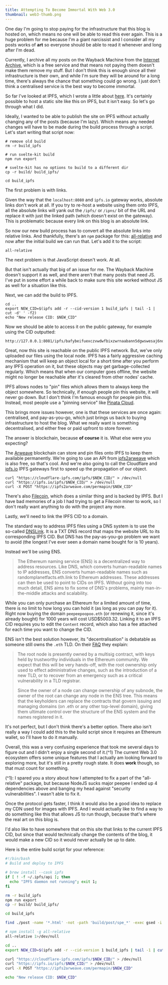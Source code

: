 ```yaml
---
title: Attempting To Become Immortal With Web 3.0
thumbnail: web3-thumb.png
---
```


One day I'm going to stop paying for the infrastructure that this blog is hosted on, which means no one will be able to read this ever again. This is a huge problem for me because I'm a giant narcissist and I consider all my posts works of **art** so everyone should be able to read it whenever and long after I'm dead.

Currently, I archive all my posts on the Wayback Machine from the [Internet Archive](https://archive.org), which is a free service and that means not paying them doesn't make them remove my stuff. But I don't think this is enough since all their infrastructure is their own, and while I'm sure they will be around for a long time, there's always the chance that something could go wrong. I just don't think a centralised service is the best way to become immortal.

So far I've looked at IPFS, which I wrote a little about [here](/post/645dfc8b4b80108a9270468514a1d6b0492ea7ec1da1115668620e540f2a0516). It's certainly possible to host a static site like this on IPFS, but it isn't easy. So let's go through what I did.

Ideally, I wanted to be able to publish the site on IPFS without actually changing any of the posts (because I'm lazy). Which means any needed changes will have to be made during the build process through a script. Let's start writing that script now:

```
# remove old build
rm -r build_ipfs

# run svelte-kit build
npm run export

# svelte-kit has no options to build to a different dir
cp -r build/ build_ipfs/

cd build_ipfs
```

The first problem is with links.

Given the way that the `localhost:8080` and `ipfs.io` gateway works, absolute links don't work at all. If you try to re-host a website using them onto IPFS, all the absolute links will yank out the `/ipfs/` or `/ipns/` bit of the URL and replace it with just the linked path (which doesn't exist on the gateway). This is problematic because every link on this blog is an absolute link.

So now our new build process has to convert all the absolute links into relative links. And thankfully, there's an `npm` package for this: [all-relative](https://www.npmjs.com/package/all-relative) and now after the initial build we can run that. Let's add it to the script:

```bash
all-relative
```

The next problem is that JavaScript doesn't work. At all.

But that isn't actually that big of an issue for me. The Wayback Machine doesn't support it as well, and there aren't that many posts that need JS. I've put in some effort a while back to make sure this site worked without JS as well for a situation like this.

Next, we can add the build to IPFS.

```
cd ..
export NEW_CID=$(ipfs add -r --cid-version 1 build_ipfs | tail -1 | cut -d' ' -f2)
echo "New release CID: $NEW_CID"
```

Now we should be able to access it on the public gateway, for example using the CID outputted:

```
http://127.0.0.1:8081/ipfs/bafybeifuexczvwdwfbixzwrnaabann5dgwswesaj6noyhgeuedktvyeuma
```

Great, now this site is reachable on the public IPFS network. But, we've only uploaded our files using the local node. IPFS has a fairly aggressive caching mechanism that will keep an object local for a short time after you perform any IPFS operation on it, but these objects may get garbage-collected regularly. Which means that when our computer goes offline, the website might no longer be reachable after it's cleared from other nodes' cache.

IPFS allows nodes to "pin" files which allows them to always keep the object somewhere. So technically, if enough people pin this website, it will never go down. But I don't think I'm famous enough for people pin this. Instead, most people use a "pinning service" like [Pinata Cloud](https://pinata.cloud).

This brings more issues however, one is that these services are once again: centralised, and pay-as-you-go, which just brings us back to buying infrastructure to host the blog. What we really want is something decentralised, and either free or paid upfront to store forever.

The answer is blockchain, because **of course** it is. What else were you expecting?

The [Arweave](https://www.arweave.org) blockchain can store and pin files onto IPFS to keep them available permanently. We're going to use an API from [ipfs2arweave](https://ipfs2arweave.com) which is also free, so that's cool. And we're also going to call the Cloudflare and [ipfs.io](https://ipfs.io) IPFS gateways first to speed up the propagation of our object.

```
curl "https://cloudflare-ipfs.com/ipfs/$NEW_CID/" > /dev/null
curl "https://ipfs.io/ipfs/$NEW_CID/" > /dev/null
curl -X POST "https://ipfs2arweave.com/permapin/$NEW_CID"
```

There's also [Filecoin](https://filecoin.io), which does a similar thing and is backed by IPFS. But I have bad memories of a job I had trying to get a Filecoin miner to work, so I don't really want anything to do with the project any more.

Lastly, we'll need to link the IPFS CID to a domain.

The standard way to address IPFS files using a DNS system is to use the so-called [DNSLink](https://docs.ipfs.io/concepts/dnslink/). It is a TXT DNS record that maps the website URL to its corresponding IPFS CID. But DNS has the pay-as-you-go problem we want to avoid (the longest I've ever seen a domain name bought for is 10 years).

Instead we'll be using ENS.

> The Ethereum naming service (ENS) is a decentralized way to address resources. Like DNS, which converts human-readable names to IP addresses, ENS converts human-readable names such as randomplanetfacts.eth.link to Ethereum addresses. These addresses can then be used to point to CIDs on IPFS. Without going into too much detail, ENS aims to fix some of DNS's problems, mainly man-in-the-middle attacks and scalability.

While you can only purchase an Ethereum for a limited amount of time, there is no limit to how long you can hold it (as long as you can pay for it). Right now buying the domain `peepeepoopoo.eth` (or renewing it, since it's already bought) for 1000 years will cost USD$5003.32. Linking it to an IPFS CID requires you to edit the `Content` record, which also has a fee attached for each time you want to change the CID.

ENS isn't the best solution however, its "decentralisation" is debatable as someone still owns the `.eth` TLD. On their [FAQ](https://docs.ens.domains/frequently-asked-questions#who-owns-the-ens-rootnode-what-powers-does-that-grant-them) they explain:

> The root node is presently owned by a multisig contract, with keys held by trustworthy individuals in the Ethereum community. We expect that this will be very hands-off, with the root ownership only used to effect administrative changes, such as the introduction of a new TLD, or to recover from an emergency such as a critical vulnerability in a TLD registrar.
>
> Since the owner of a node can change ownership of any subnode, the owner of the root can change any node in the ENS tree. This means that the keyholders can replace the contracts that govern issuing and managing domains (on .eth or any other top-level domain), giving them ultimate control over the structure of the ENS system and the names registered in it.

It's not perfect, but I don't think there's a better option. There also isn't really a way I could add this to the build script since it requires an Ethereum wallet, so I'll have to do it manually.

Overall, this was a very confusing experience that took me several days to figure out and I didn't enjoy a single second of it.(^1) The current Web 3.0 ecosystem offers some unique features that I actually am looking forward to exploring more, but it's still in a pretty rough state. It does **work** though, so that must count for something.

(^1): I spared you a story about how I attempted to fix a part of the "all-relative" package, but because NodeJS sucks major peepee I ended up 4 dependencies above and banging my head against "security vulnerabilities". I wasn't able to fix it.

Once the protocol gets faster, I think it would also be a good idea to replace my CDN used for images with IPFS. And I would actually like to find a way to do something like this that allows JS to run though, because that's where the real art on this blog is.

I'd also like to have somewhere that on this site that links to the current IPFS CID, but since that would technically change the contents of the blog, it would make a new CID so it would never actually be up to date.

Here is the entire build script for your reference:

```bash
#!/bin/bash
# Build and deploy to IPFS

# brew install --cask ipfs
if [ ! -f ~/.ipfs/api ]; then
  echo "IPFS daemon not running"; exit 1;
fi

rm -r build_ipfs
npm run export
cp -r build/ build_ipfs/

cd build_ipfs

find ./post -name '*.html' -not -path 'build/post/spe_*' -exec gsed -i '/type="svelte-data"/d' {} \;

# npm install -g all-relative
all-relative 1>/dev/null

cd ..
export NEW_CID=$(ipfs add -r --cid-version 1 build_ipfs | tail -1 | cut -d' ' -f2)

curl "https://cloudflare-ipfs.com/ipfs/$NEW_CID/" > /dev/null
curl "https://ipfs.io/ipfs/$NEW_CID/" > /dev/null
curl -X POST "https://ipfs2arweave.com/permapin/$NEW_CID"

echo "New release CID: $NEW_CID"
```
